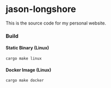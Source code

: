# jason-longshore

This is the source code for my personal website.

### Build

#### Static Binary (Linux)

```bash
cargo make linux
```

#### Docker Image (Linux)

```bash
cargo make docker
```
